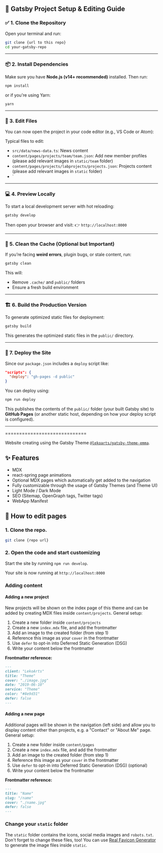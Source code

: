 
## 🚀 Gatsby Project Setup & Editing Guide

### ✅ 1. **Clone the Repository**

Open your terminal and run:

```bash
git clone {url to this repo}
cd your-gatsby-repo
```

---

### 📦 2. Install Dependencies

Make sure you have **Node.js (v14+ recommended)** installed. Then run:

```bash
npm install
```

or if you're using Yarn:

```bash
yarn
```

---

### 📝 3. Edit Files

You can now open the project in your code editor (e.g., VS Code or Atom):

Typical files to edit:

* `src/data/news-data.ts`: News content
* `content/pages/projects/team/team.json`: Add new member profiles (please add relevant images in `static/team` folder)
* `content/pages/projects/labprojects/projects.json`: Projects content (please add relevant images in `static` folder)
* `

---

### 💻 4. Preview Locally

To start a local development server with hot reloading:

```bash
gatsby develop
```

Then open your browser and visit:
👉 `http://localhost:8000`

---

### 🧹 5. Clean the Cache (Optional but Important)

If you’re facing **weird errors**, plugin bugs, or stale content, run:

```bash
gatsby clean
```

This will:

* Remove `.cache/` and `public/` folders
* Ensure a fresh build environment

---

### 🏗️ 6. Build the Production Version

To generate optimized static files for deployment:

```bash
gatsby build
```

This generates the optimized static files in the `public/` directory.

---

### 🚀 7. Deploy the Site

Since our `package.json` includes a `deploy` script like:

```json
"scripts": {
  "deploy": "gh-pages -d public"
}
```

You can deploy using:

```bash
npm run deploy
```

This publishes the contents of the `public/` folder (your built Gatsby site) to **GitHub Pages** (or another static host, depending on how your deploy script is configured).

---








=============================

Website creating using the Gatsby Theme [`@lekoarts/gatsby-theme-emma`](https://github.com/LekoArts/gatsby-themes/tree/main/themes/gatsby-theme-emma).

## ✨ Features

- MDX
- react-spring page animations
- Optional MDX pages which automatically get added to the navigation
- Fully customizable through the usage of Gatsby Themes (and Theme UI)
- Light Mode / Dark Mode
- SEO (Sitemap, OpenGraph tags, Twitter tags)
- WebApp Manifest

## 🚀 How to edit pages

### 1. **Clone the repo.**

```sh
git clone {repo url}
```

### 2.  **Open the code and start customizing**

Start the site by running `npm run develop`.

Your site is now running at `http://localhost:8000`

### Adding content

#### Adding a new project

New projects will be shown on the index page of this theme and can be added by creating MDX files inside `content/projects`. General setup:

1. Create a new folder inside `content/projects`
1. Create a new `index.mdx` file, and add the frontmatter
1. Add an image to the created folder (from step 1)
1. Reference this image as your `cover` in the frontmatter
1. Use `defer` to opt-in into Deferred Static Generation (DSG)
1. Write your content below the frontmatter

**Frontmatter reference:**

```md
---
client: "LekoArts"
title: "Theme"
cover: "./image.jpg"
date: "2019-06-10"
service: "Theme"
color: "#8e9d31"
defer: false
---
```

#### Adding a new page

Additional pages will be shown in the navigation (left side) and allow you to display content other than projects, e.g. a "Contact" or "About Me" page. General setup:

1. Create a new folder inside `content/pages`
1. Create a new `index.mdx` file, and add the frontmatter
1. Add an image to the created folder (from step 1)
1. Reference this image as your `cover` in the frontmatter
1. Use `defer` to opt-in into Deferred Static Generation (DSG) (optional)
1. Write your content below the frontmatter

**Frontmatter reference:**

```md
---
title: "Name"
slug: "/name"
cover: "./name.jpg"
defer: false
---
```

### Change your `static` folder

The `static` folder contains the icons, social media images and `robots.txt`. Don't forget to change these files, too! You can use [Real Favicon Generator](https://realfavicongenerator.net/) to generate the image files inside `static`.
